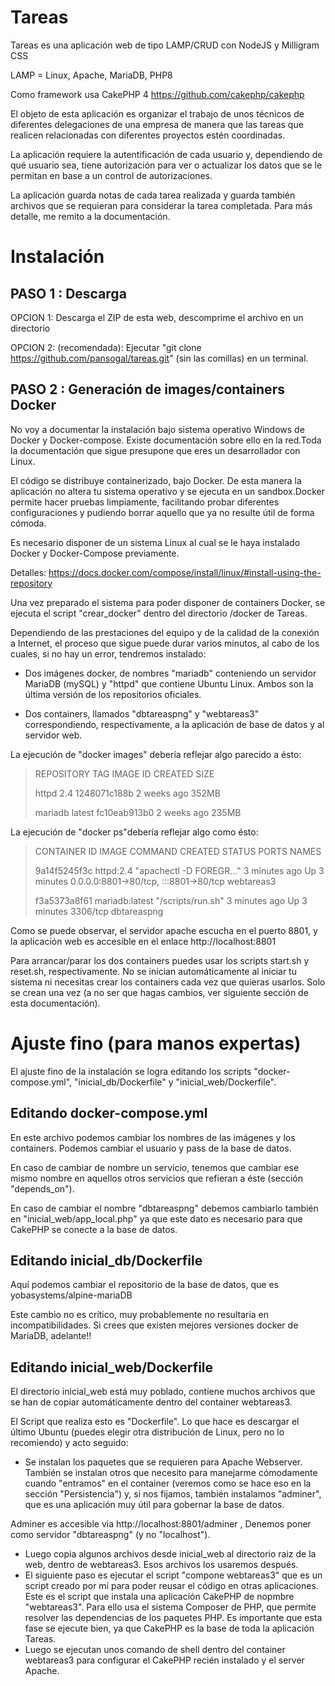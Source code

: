 # Tareas

Tareas es una aplicación web de tipo LAMP/CRUD con NodeJS y Milligram CSS

LAMP = Linux, Apache, MariaDB, PHP8

Como framework usa CakePHP 4 https://github.com/cakephp/cakephp

El objeto de esta aplicación es organizar el trabajo de unos técnicos de diferentes delegaciones de una empresa de manera que las tareas que realicen relacionadas con diferentes proyectos estén coordinadas. 

La aplicación requiere la autentificación de cada usuario y, dependiendo de qué usuario sea, tiene autorización para ver o actualizar los datos que se le permitan en base a un control de autorizaciones.

La aplicación guarda notas de cada tarea realizada y guarda también archivos que se requieran para considerar la tarea completada. 
Para más detalle, me remito a la documentación. 

# Instalación

## PASO 1 : Descarga

OPCION 1: Descarga el ZIP de esta web, descomprime el archivo en un directorio

OPCION 2: (recomendada): Ejecutar "git clone https://github.com/pansogal/tareas.git" (sin las comillas) en un terminal.


## PASO 2 : Generación de images/containers Docker 

No voy a documentar la instalación bajo sistema operativo Windows de Docker y Docker-compose. Existe documentación sobre ello en la red.Toda la documentación que sigue presupone que eres un desarrollador con Linux.

El código se distribuye containerizado, bajo Docker. De esta manera la aplicación no altera tu sistema operativo y se ejecuta en un sandbox.Docker permite hacer pruebas limpiamente, facilitando probar diferentes configuraciones y pudiendo borrar aquello que ya no resulte útil de forma cómoda.

Es necesario disponer de un sistema Linux al cual se le haya instalado Docker y Docker-Compose previamente. 

Detalles: https://docs.docker.com/compose/install/linux/#install-using-the-repository


Una vez preparado el sistema para poder disponer de containers Docker, se ejecuta el script "crear_docker" dentro del directorio /docker de Tareas.

Dependiendo de las prestaciones del equipo y de la calidad de la conexión a Internet, el proceso que sigue puede durar varios minutos, al cabo de los cuales, si no hay un error, tendremos instalado: 

- Dos imágenes docker, de nombres "mariadb" conteniendo un servidor MariaDB (mySQL) y "httpd" que contiene Ubuntu Linux. Ambos son la última versión de los repositorios oficiales.

- Dos containers, llamados "dbtareaspng" y "webtareas3" correspondiendo, respectivamente, a la aplicación de base de datos y al servidor web.


La ejecución de "docker images" debería reflejar algo parecido a ésto:


> REPOSITORY                   TAG       IMAGE ID       CREATED         SIZE
> 
> httpd                        2.4       1248071c188b   2 weeks ago     352MB
> 
> mariadb                      latest    fc10eab913b0   2 weeks ago     235MB


La ejecución de "docker ps"debería reflejar algo como ésto:

>CONTAINER ID   IMAGE            COMMAND                  CREATED         STATUS         PORTS                                   NAMES
>
>9a14f5245f3c   httpd:2.4        "apachectl -D FOREGR…"   3 minutes ago   Up 3 minutes   0.0.0.0:8801->80/tcp, :::8801->80/tcp   webtareas3
>
>f3a5373a8f61   mariadb:latest   "/scripts/run.sh"        3 minutes ago   Up 3 minutes   3306/tcp                                dbtareaspng


Como se puede observar, el servidor apache escucha en el puerto 8801, y la aplicación web es accesible en el enlace http://localhost:8801

Para arrancar/parar los dos containers puedes usar los scripts start.sh y reset.sh, respectivamente. No se inician automáticamente al iniciar tu sistema ni necesitas crear los containers cada vez que quieras usarlos. Solo se crean una vez (a no ser que hagas cambios, ver siguiente sección de esta documentación).

# Ajuste fino (para manos expertas)

El ajuste fino de la instalación se logra editando los scripts "docker-compose.yml", "inicial_db/Dockerfile" y "inicial_web/Dockerfile".


## Editando docker-compose.yml

En este archivo podemos cambiar los nombres de las imágenes y los containers. Podemos cambiar el usuario y pass de la base de datos.

En caso de cambiar de nombre un servicio, tenemos que cambiar ese mismo nombre en aquellos otros servicios que refieran a éste (sección "depends_on"). 

En caso de cambiar el nombre "dbtareaspng" debemos cambiarlo también en "inicial_web/app_local.php" ya que este dato es necesario para que CakePHP se conecte a la base de datos.

## Editando inicial_db/Dockerfile

Aquí podemos cambiar el repositorio de la base de datos, que es yobasystems/alpine-mariaDB 

Este cambio no es crítico, muy probablemente no resultaria en incompatibilidades. Si crees que existen mejores versiones docker de MariaDB, adelante!!


## Editando inicial_web/Dockerfile

El directorio inicial_web está muy poblado, contiene muchos archivos que se han de copiar automáticamente dentro del container webtareas3. 

El Script que realiza esto es "Dockerfile". Lo que hace es descargar el último Ubuntu (puedes elegir otra distribución de Linux, pero no lo recomiendo) y acto seguido:

- Se instalan los paquetes que se requieren para Apache Webserver. También se instalan otros que necesito para manejarme cómodamente cuando "entramos" en el container (veremos como se hace eso en la sección "Persistencia") y, si nos fijamos, también instalamos "adminer", que es una aplicación muy útil para gobernar la base de datos.

Adminer es accesible via http://localhost:8801/adminer , Denemos poner como servidor "dbtareaspng" (y no "localhost").

- Luego copia algunos archivos desde inicial_web al directorio raiz de la web, dentro de webtareas3. Esos archivos los usaremos después.
- El siguiente paso es ejecutar el script "compone webtareas3" que es un script creado por mí para poder reusar el código en otras aplicaciones. Este es el script que instala una aplicación CakePHP de nopmbre "webtareas3". Para ello usa el sistema Composer de PHP, que permite resolver las dependencias de los paquetes PHP. Es importante que esta fase se ejecute bien, ya que CakePHP es la base de toda la aplicación Tareas.
- Luego se ejecutan unos comando de shell dentro del container webtareas3 para configurar el CakePHP recién instalado y el server Apache. 






